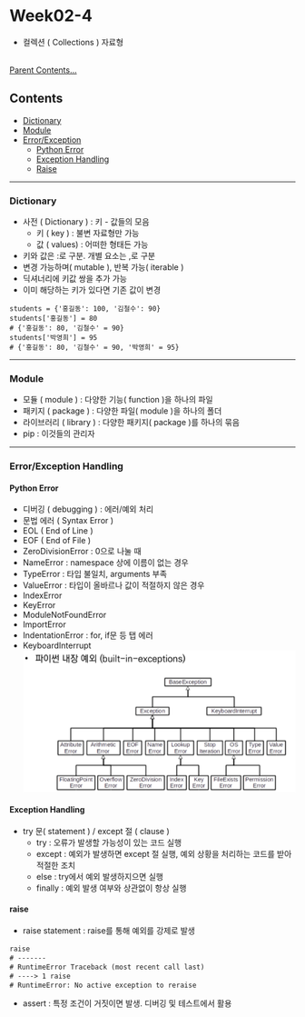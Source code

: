 # Week02-4  
-   컬렉션 ( Collections ) 자료형

<br>[Parent Contents...](../../../README.md/#til-today-i-learned)

## Contents
- [Dictionary](#Dictionary)
- [Module](#Module)
- [Error/Exception](#Error/Exception-Handling)
    + [Python Error](#Python-Error)
    + [Exception Handling](#Exception-Handling)
    + [Raise](#raise)

---

### Dictionary
-   사전 ( Dictionary ) : 키 - 값들의 모음
    - 키 ( key )    : 불변 자료형만 가능
    - 값 ( values)  : 어떠한 형태든 가능
-   키와 값은 :로 구분. 개별 요소는 ,로 구분
-   변경 가능하며( mutable ), 반복 가능( iterable )
-   딕셔너리에 키값 쌍을 추가 가능
-   이미 해당하는 키가 있다면 기존 값이 변경
```
students = {'홍길동': 100, '김철수': 90}
students['홍길동'] = 80
# {'홍길동': 80, '김철수' = 90}
students['박영희'] = 95
# {'홍길동': 80, '김철수' = 90, '박영희' = 95}
```

---

### Module
-   모듈 ( module ) : 다양한 기능( function )을 하나의 파일
-   패키지 ( package ) : 다양한 파일( module )을 하나의 폴더
-   라이브러리 ( library ) : 다양한 패키지( package )를 하나의 묶음
-   pip : 이것들의 관리자

---

### Error/Exception Handling

#### Python Error
-   디버깅 ( debugging ) : 에러/예외 처리 
-   문법 에러 ( Syntax Error )
-   EOL ( End of Line )
-   EOF ( End of File )
-   ZeroDivisionError : 0으로 나눌 때
-   NameError         : namespace 상에 이름이 없는 경우
-   TypeError         : 타입 불일치, arguments 부족
-   ValueError        : 타입이 올바르나 값이 적절하지 않은 경우
-   IndexError
-   KeyError
-   ModuleNotFoundError
-   ImportError
-   IndentationError   : for, if문 등 탭 에러
-   KeyboardInterrupt
![파이썬 내장 예외](img/01.png)

#### Exception Handling
-   try 문( statement ) / except 절 ( clause )
    - try : 오류가 발생할 가능성이 있는 코드 실행
    - except : 예외가 발생하면 except 절 실행, 예외 상황을 처리하는 코드를 받아 적절한 조치
    - else : try에서 예외 발생하지으면 실행
    - finally : 예외 발생 여부와 상관없이 항상 실행

#### raise
-   raise statement : raise를 통해 예외를 강제로 발생
```
raise
# -------
# RuntimeError Traceback (most recent call last)
# ----> 1 raise
# RuntimeError: No active exception to reraise
```
-   assert : 특정 조건이 거짓이면 발생. 디버깅 및 테스트에서 활용